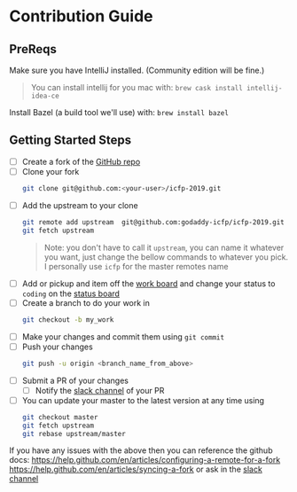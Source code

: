 # Contribution Guide

## PreReqs

Make sure you have IntelliJ installed. (Community edition will be fine.)

> You can install intellij for you mac with: `brew cask install intellij-idea-ce`

Install Bazel (a build tool we'll use) with: `brew install bazel`


## Getting Started Steps

- [ ] Create a fork of the [GitHub repo](https://github.com/godaddy-icfp/icfp-2019)
- [ ] Clone your fork
    ```bash
    git clone git@github.com:<your-user>/icfp-2019.git
    ```
- [ ] Add the upstream to your clone
    ```bash
    git remote add upstream  git@github.com:godaddy-icfp/icfp-2019.git
    git fetch upstream
    ```
    > Note: you don't have to call it `upstream`, you can name it whatever you want, just change the bellow commands to whatever you pick.
      I personally use `icfp` for the master remotes name
- [ ] Add or pickup and item off the [work board](https://github.com/godaddy-icfp/icfp-2019/projects/1) and change your status to `coding` on the [status board](https://github.com/godaddy-icfp/icfp-2019/projects/2)
- [ ] Create a branch to do your work in
    ```bash
    git checkout -b my_work
    ```
- [ ] Make your changes and commit them using `git commit`
- [ ] Push your changes
    ```bash
    git push -u origin <branch_name_from_above>
    ```
- [ ] Submit a PR of your changes
    - [ ]  Notify the [slack channel](https://godaddy.slack.com/messages/CJ550ALQ4) of your PR
- [ ] You can update your master to the latest version at any time using
    ```bash
    git checkout master
    git fetch upstream
    git rebase upstream/master
    ```

If you have any issues with the above then you can reference the github docs:
https://help.github.com/en/articles/configuring-a-remote-for-a-fork
https://help.github.com/en/articles/syncing-a-fork
or ask in the [slack channel](https://godaddy.slack.com/messages/CJ550ALQ4)

